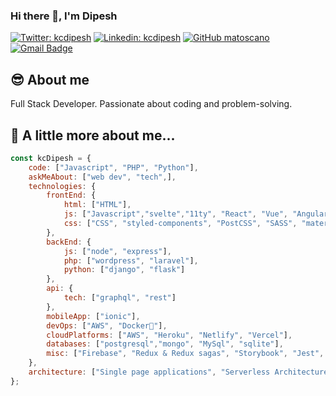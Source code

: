 ### Hi there 👋, I'm Dipesh
<!--
[Website](https://kcdipesh.com.np) |
[Twitter](https://twitter.com/kcdipesh) |
[Linkedin](https://www.linkedin.com/in/kcdipesh)
-->

[![Twitter: kcdipesh](https://img.shields.io/twitter/follow/kcdipesh?style=social)](https://twitter.com/kcdipesh)
[![Linkedin: kcdipesh](https://img.shields.io/badge/kcdipesh-blue?style=flat&logo=Linkedin&logoColor=white&link=https://www.linkedin.com/in/kcdipesh/)](https://www.linkedin.com/in/kcdipesh/)
[![GitHub matoscano](https://img.shields.io/github/followers/kcdipesh?label=follow&style=social)](https://github.com/kcdipesh)
[![Gmail Badge](https://img.shields.io/badge/-caseydipesh@gmail.com-c14438?style=flat&logo=Gmail&logoColor=white&link=mailto:caseydipesh@gmail.com)](mailto:caseydipesh@gmail.com)


## :sunglasses: About me
Full Stack Developer. Passionate about coding and problem-solving. 

## :rocket: A little more about me... 

```javascript
const kcDipesh = {
    code: ["Javascript", "PHP", "Python"],
    askMeAbout: ["web dev", "tech",],
    technologies: {
        frontEnd: {
            html: ["HTML"],
            js: ["Javascript","svelte","11ty", "React", "Vue", "Angular"],
            css: ["CSS", "styled-components", "PostCSS", "SASS", "material-ui", "materialize", "bootstrap"]
        },
        backEnd: {
            js: ["node", "express"],
            php: ["wordpress", "laravel"],
            python: ["django", "flask"]
        },
        api: {
            tech: ["graphql", "rest"]
        },
        mobileApp: ["ionic"],
        devOps: ["AWS", "Docker🐳"],
        cloudPlatforms: ["AWS", "Heroku", "Netlify", "Vercel"],
        databases: ["postgresql","mongo", "MySql", "sqlite"],
        misc: ["Firebase", "Redux & Redux sagas", "Storybook", "Jest", "eslint", "prettier"]
    },
    architecture: ["Single page applications", "Serverless Architecture", "Progressive web applications" ]
};
```
<!--
**kcdipesh/kcdipesh** is a ✨ _special_ ✨ repository because its `README.md` (this file) appears on your GitHub profile.

Here are some ideas to get you started:

- 🔭 I’m currently working on ...
- 🌱 I’m currently learning ...
- 👯 I’m looking to collaborate on ...
- 🤔 I’m looking for help with ...
- 💬 Ask me about ...
- 📫 How to reach me: ...
- 😄 Pronouns: ...
- ⚡ Fun fact: ...
-->
